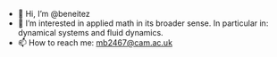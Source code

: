 - 👋 Hi, I’m @beneitez
- 👀 I’m interested in applied math in its broader sense. In particular in: dynamical systems and fluid dynamics.
- 📫 How to reach me: mb2467@cam.ac.uk

<!---
beneitez/beneitez is a ✨ special ✨ repository because its `README.md` (this file) appears on your GitHub profile.
You can click the Preview link to take a look at your changes.
--->
